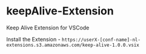 # keepAlive-Extension
Keep Alive Extension for VSCode

Install the Extension - `https://userX-[conf-name]-nl-extensions.s3.amazonaws.com/keep-alive-1.0.0.vsix`